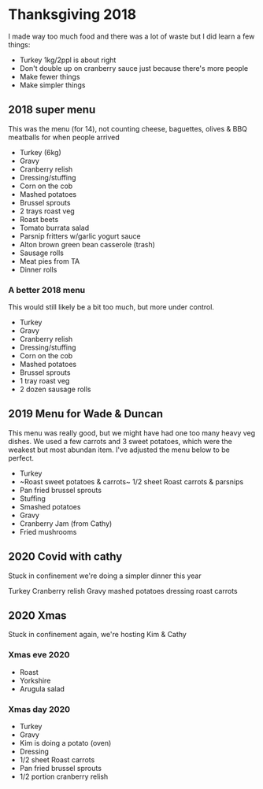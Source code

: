 # Thanksgiving 2018

I made way too much food and there was a lot of waste but I did learn a few things:

- Turkey 1kg/2ppl is about right
- Don't double up on cranberry sauce just because there's more people
- Make fewer things
- Make simpler things

## 2018 super menu

This was the menu (for 14), not counting cheese, baguettes, olives & BBQ meatballs for when people arrived

- Turkey (6kg)
- Gravy
- Cranberry relish
- Dressing/stuffing
- Corn on the cob
- Mashed potatoes
- Brussel sprouts
- 2 trays roast veg
- Roast beets
- Tomato burrata salad
- Parsnip fritters w/garlic yogurt sauce
- Alton brown green bean casserole (trash)
- Sausage rolls
- Meat pies from TA
- Dinner rolls

### A better 2018 menu

This would still likely be a bit too much, but more under control.

- Turkey
- Gravy
- Cranberry relish
- Dressing/stuffing
- Corn on the cob
- Mashed potatoes
- Brussel sprouts
- 1 tray roast veg
- 2 dozen sausage rolls

## 2019 Menu for Wade & Duncan

This menu was really good, but we might have had one too many heavy veg dishes. We used a few carrots and 3 sweet potatoes, which were the weakest but most abundan item. I've adjusted the menu below to be perfect.

- Turkey
- ~Roast sweet potatoes & carrots~ 1/2 sheet Roast carrots & parsnips
- Pan fried brussel sprouts
- Stuffing
- Smashed potatoes
- Gravy
- Cranberry Jam (from Cathy)
- Fried mushrooms

## 2020 Covid with cathy

Stuck in confinement we're doing a simpler dinner this year

Turkey
Cranberry relish
Gravy
mashed potatoes
dressing
roast carrots

## 2020 Xmas

Stuck in confinement again, we're hosting Kim & Cathy

### Xmas eve 2020

- Roast
- Yorkshire
- Arugula salad

### Xmas day 2020

- Turkey
- Gravy
- Kim is doing a potato (oven)
- Dressing
- 1/2 sheet Roast carrots
- Pan fried brussel sprouts
- 1/2 portion cranberry relish
